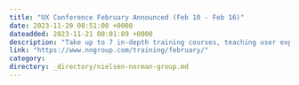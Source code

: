 ```yaml
---
title: "UX Conference February Announced (Feb 10 - Feb 16)"
date: 2023-11-20 08:51:00 +0000
dateadded: 2023-11-21 00:01:09 +0000
description: "Take up to 7 in-depth training courses, teaching user experience best practices for successful design. Conference focused on long-lasting skills for UX professionals. February 10- February 16, 2024."
link: "https://www.nngroup.com/training/february/"
category:
directory: _directory/nielsen-norman-group.md
---
```

